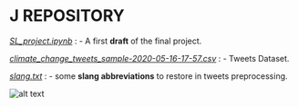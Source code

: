 # J REPOSITORY 

*[SL_project.ipynb](https://github.com/anilkeshwani/StatLearnProj/blob/master/Iason/SL_project.ipynb)* :
    - A first __draft__ of the final project.

*[climate_change_tweets_sample-2020-05-16-17-57.csv](https://github.com/anilkeshwani/StatLearnProj/blob/master/Iason/climate_change_tweets_sample-2020-05-16-17-57.csv)* :
    - Tweets Dataset.
 
*[slang.txt](https://github.com/anilkeshwani/StatLearnProj/blob/master/Iason/slang.txt)* :
    - some __slang abbreviations__ to restore in tweets preprocessing.

![alt text](https://images-na.ssl-images-amazon.com/images/I/41W8YHXvN%2BL._AC_.jpg)
